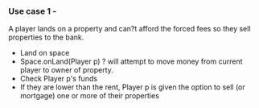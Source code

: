 ### Use case 1 - 
A player lands on a property and can?t afford the forced fees so they sell properties to the bank.
- Land on space
- Space.onLand(Player p) ? will attempt to move money from current player to owner of property.
- Check Player p's funds
- If they are lower than the rent, Player p is given the option to sell (or mortgage) one or more of their properties

